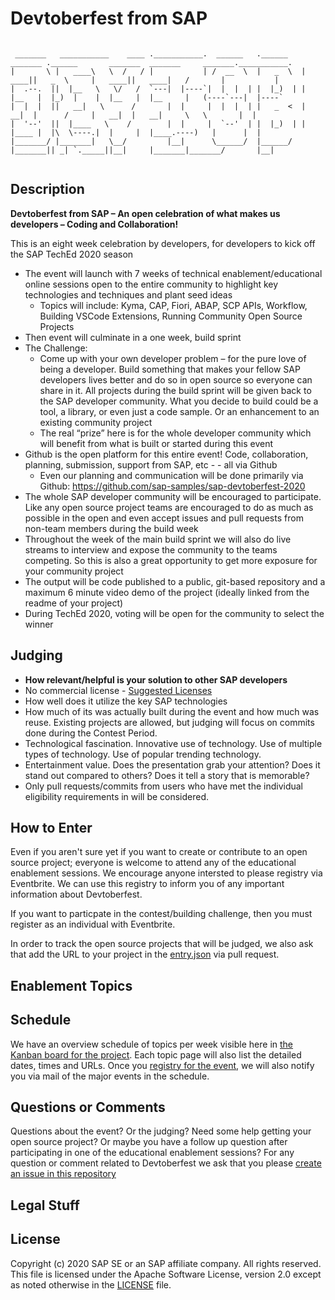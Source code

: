 # Devtoberfest from SAP

```shell
                                                                                           
 _______   ___________    ____ .___________.  ______   .______    _______ .______       _______  _______     _______.___________.
|       \ |   ____\   \  /   / |           | /  __  \  |   _  \  |   ____||   _  \     |   ____||   ____|   /       |           |
|  .--.  ||  |__   \   \/   /  `---|  |----`|  |  |  | |  |_)  | |  |__   |  |_)  |    |  |__   |  |__     |   (----`---|  |----`
|  |  |  ||   __|   \      /       |  |     |  |  |  | |   _  <  |   __|  |      /     |   __|  |   __|     \   \       |  |     
|  '--'  ||  |____   \    /        |  |     |  `--'  | |  |_)  | |  |____ |  |\  \----.|  |     |  |____.----)   |      |  |     
|_______/ |_______|   \__/         |__|      \______/  |______/  |_______|| _| `._____||__|     |_______|_______/       |__|     
                                                                                                                                 

```

## Description

**Devtoberfest from SAP – An open celebration of what makes us developers – Coding and Collaboration!**

This is an eight week celebration by developers, for developers to kick off the SAP TechEd 2020 season

* The event will launch with 7 weeks of technical enablement/educational online sessions open to the entire community to highlight key technologies and techniques and plant seed ideas
  * Topics will include: Kyma, CAP, Fiori, ABAP, SCP APIs, Workflow, Building VSCode Extensions, Running Community Open Source Projects
* Then event will culminate in a one week, build sprint
* The Challenge:
  * Come up with your own developer problem – for the pure love of being a developer. Build something that makes your fellow SAP developers lives better and do so in open source so everyone can share in it. All projects during the build sprint will be given back to the SAP developer community. What you decide to build could be a tool, a library, or even just a code sample. Or an enhancement to an existing community project
  * The real “prize” here is for the whole developer community which will benefit from what is built or started during this event
* Github is the open platform for this entire event! Code, collaboration, planning, submission, support from SAP, etc - - all via Github
  * Even our planning and communication will be done primarily via Github: <https://github.com/sap-samples/sap-devtoberfest-2020>
* The whole SAP developer community will be encouraged to participate.  Like any open source project teams are encouraged to do as much as possible in the open and even accept issues and pull requests from non-team members during the build week
* Throughout the week of the main build sprint we will also do live streams to interview and expose the community to the teams competing. So this is also a great opportunity to get more exposure for your community project
* The output will be code published to a public, git-based repository and a maximum 6 minute video demo of the project (ideally linked from the readme of your project)
* During TechEd 2020, voting will be open for the community to select the winner

## Judging

* **How relevant/helpful is your solution to other SAP developers**
* No commercial license - [Suggested Licenses](https://opensource.org/licenses/alphabetical)
* How well does it utilize the key SAP technologies
* How much of its was actually built during the event and how much was reuse. Existing projects are allowed, but judging will focus on commits done during the Contest Period.
* Technological fascination.  Innovative use of technology.  Use of multiple types of technology.  Use of popular trending technology.
* Entertainment value.  Does the presentation grab your attention?  Does it stand out compared to others?  Does it tell a story that is memorable?
* Only pull requests/commits from users who have met the individual eligibility requirements in will be considered.

## How to Enter

Even if you aren't sure yet if you want to create or contribute to an open source project; everyone is welcome to attend any of the educational enablement sessions.  We encourage anyone intersted to please registry via Eventbrite. We can use this registry to inform you of any important information about Devtoberfest.

If you want to particpate in the contest/building challenge, then you must register as an individual with Eventbrite.

In order to track the open source projects that will be judged, we also ask that add the URL to your project in the [entry.json](entry.json) via pull request.

## Enablement Topics

## Schedule

We have an overview schedule of topics per week visible here in [the Kanban board for the project](https://github.com/SAP-samples/sap-devtoberfest-2020/projects/1). Each topic page will also list the detailed dates, times and URLs. Once you [registry for the event](#how-to-enter), we will also notify you via mail of the major events in the schedule.

## Questions or Comments

Questions about the event?  Or the judging?  Need some help getting your open source project?  Or maybe you have a follow up question after participating in one of the educational enablement sessions?  For any question or comment related to Devtoberfest we ask that you please [create an issue in this repository](https://github.com/SAP-samples/sap-devtoberfest-2020/issues/new)

## Legal Stuff

## License

Copyright (c) 2020 SAP SE or an SAP affiliate company. All rights reserved.
This file is licensed under the Apache Software License, version 2.0 except as noted otherwise in the [LICENSE](LICENSE) file.
